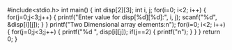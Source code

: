 #include<stdio.h>
int main()
{
     int disp[2][3];
     int i, j;
     for(i=0; i<2; i++) 
     {
           for(j=0;j<3;j++) 
           {
                  printf("Enter value for disp[%d][%d]:", i, j);
                  scanf("%d", &disp[i][j]);
            }
     }
     printf("Two Dimensional array elements:n");
     for(i=0; i<2; i++) 
     {
           for(j=0;j<3;j++) 
           {
                 printf("%d ", disp[i][j]);
                 if(j==2)
                 {
                       printf("n");
                 }
           }
     }
     return 0;
}
